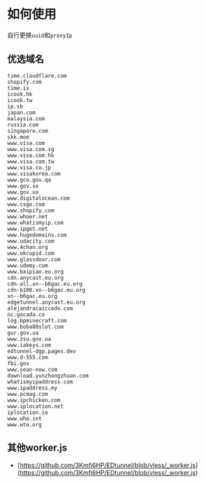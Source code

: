 # 如何使用

自行更换`uuid`和`proxyIp`

## 优选域名
```
time.cloudflare.com
shopify.com
time.is
icook.hk
icook.tw
ip.sb
japan.com
malaysia.com
russia.com
singapore.com
skk.moe
www.visa.com
www.visa.com.sg
www.visa.com.hk
www.visa.com.tw
www.visa.co.jp
www.visakorea.com
www.gco.gov.qa
www.gov.se
www.gov.ua
www.digitalocean.com
www.csgo.com
www.shopify.com
www.whoer.net
www.whatismyip.com
www.ipget.net
www.hugedomains.com
www.udacity.com
www.4chan.org
www.okcupid.com
www.glassdoor.com
www.udemy.com
www.baipiao.eu.org
cdn.anycast.eu.org
cdn-all.xn--b6gac.eu.org
cdn-b100.xn--b6gac.eu.org
xn--b6gac.eu.org
edgetunnel.anycast.eu.org
alejandracaiccedo.com
nc.gocada.co
log.bpminecraft.com
www.boba88slot.com
gur.gov.ua
www.zsu.gov.ua
www.iakeys.com
edtunnel-dgp.pages.dev
www.d-555.com
fbi.gov
www.sean-now.com
download.yunzhongzhuan.com
whatismyipaddress.com
www.ipaddress.my
www.pcmag.com
www.ipchicken.com
www.iplocation.net
iplocation.io
www.who.int
www.wto.org
```
## 其他worker.js

- [https://github.com/3Kmfi6HP/EDtunnel/blob/vless/_worker.js](https://github.com/3Kmfi6HP/EDtunnel/blob/vless/_worker.js)
